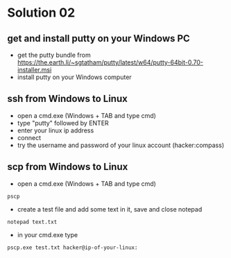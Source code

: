 # Solution 02
## get and install putty on your Windows PC
* get the putty bundle from https://the.earth.li/~sgtatham/putty/latest/w64/putty-64bit-0.70-installer.msi
* install putty on your Windows computer

## ssh from Windows to Linux
* open a cmd.exe (Windows + TAB and type cmd)
* type "putty" followed by ENTER
* enter your linux ip address
* connect
* try the username and password of your linux account (hacker:compass)


## scp from Windows to Linux
* open a cmd.exe (Windows + TAB and type cmd)
```
pscp
```
* create a test file and add some text in it, save and close notepad
```
notepad text.txt
```
* in your cmd.exe type 
```
pscp.exe test.txt hacker@ip-of-your-linux:
```

